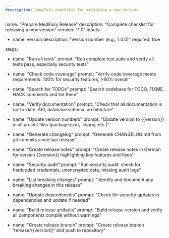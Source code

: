 ```yaml
---
description: Complete checklist for releasing a new version
---
```


name: "Prepare MedEasy Release"
description: "Complete checklist for releasing a new version"
version: "1.0"
inputs:
  - name: version
    description: "Version number (e.g., 1.0.0)"
    required: true
    
steps:
  - name: "Run all tests"
    prompt: "Run complete test suite and verify all tests pass, especially security tests"
    
  - name: "Check code coverage"
    prompt: "Verify code coverage meets requirements: 100% for security features, >80% overall"
    
  - name: "Search for TODOs"
    prompt: "Search codebase for TODO, FIXME, HACK comments and list them"
    
  - name: "Verify documentation"
    prompt: "Check that all documentation is up-to-date: API, database schema, architecture"
    
  - name: "Update version numbers"
    prompt: "Update version to {{version}} in all project files (package.json, .csproj, etc.)"
    
  - name: "Generate changelog"
    prompt: "Generate CHANGELOG.md from git commits since last release"
    
  - name: "Create release notes"
    prompt: "Create release notes in German for version {{version}} highlighting key features and fixes"
    
  - name: "Security audit"
    prompt: "Run security audit: check for hardcoded credentials, unencrypted data, missing audit logs"
    
  - name: "List breaking changes"
    prompt: "Identify and document any breaking changes in this release"
    
  - name: "Update dependencies"
    prompt: "Check for security updates in dependencies and update if needed"
    
  - name: "Build release artifacts"
    prompt: "Build release version and verify all components compile without warnings"
    
  - name: "Create release branch"
    prompt: "Create release branch 'release/{{version}}' and push to repository"